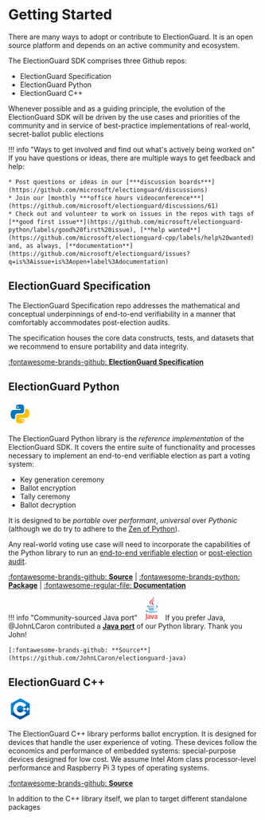# Getting Started

There are many ways to adopt or contribute to ElectionGuard. It is an open source platform and depends on an active community and ecosystem.

The ElectionGuard SDK comprises three Github repos:

* ElectionGuard Specification
* ElectionGuard Python
* ElectionGuard C++

Whenever possible and as a guiding principle, the evolution of the ElectionGuard SDK will be driven by the use cases and priorities of the community and in service of best-practice implementations of real-world, secret-ballot public elections

!!! info "Ways to get involved and find out what's actively being worked on"
    If you have questions or ideas, there are multiple ways to get feedback and help:
    
    * Post questions or ideas in our [***discussion boards***](https://github.com/microsoft/electionguard/discussions) 
    * Join our [monthly ***office hours videoconference***](https://github.com/microsoft/electionguard/discussions/61)
    * Check out and volunteer to work on issues in the repos with tags of [**good first issue**](https://github.com/microsoft/electionguard-python/labels/good%20first%20issue), [**help wanted**](https://github.com/microsoft/electionguard-cpp/labels/help%20wanted) and, as always, [**documentation**](https://github.com/microsoft/electionguard/issues?q=is%3Aissue+is%3Aopen+label%3Adocumentation)


## ElectionGuard Specification

The ElectionGuard Specification repo addresses the mathematical and conceptual underpinnings of end-to-end verifiability in a manner that comfortably accommodates post-election audits.

The specification houses the core data constructs, tests, and datasets that we recommend to ensure portability and data integrity.

[:fontawesome-brands-github: **ElectionGuard Specification**](../../spec/0.95.0/1_Overview.md)
## ElectionGuard Python

![Python](../../images/python-language.png)

The ElectionGuard Python library is the *reference implementation* of the ElectionGuard SDK. It covers the entire suite of functionality and processes necessary to implement an end-to-end verifiable election as part a voting system: 

* Key generation ceremony
* Ballot encryption 
* Tally ceremony 
* Ballot decryption

It is designed to be *portable* over *performant*, *universal* over *Pythonic* (although we do try to adhere to the [Zen of Python](https://www.python.org/dev/peps/pep-0020/)).

Any real-world voting use case will need to incorporate the capabilities of the Python library to run an [end-to-end verifiable election](../concepts/Verifiable_Election.md) or [post-election audit](../Glossary/#post-election-audit).

[:fontawesome-brands-github: **Source**](https://github.com/microsoft/electionguard-python) | [:fontawesome-brands-python: **Package**](https://pypi.org/project/electionguard/) | [:fontawesome-regular-file: **Documentation**](https://microsoft.github.io/electionguard-python/)

!!! info "Community-sourced Java port"
    ![Java](../../images/java.png) If you prefer Java, @JohnLCaron contributed a [**Java port**](https://github.com/JohnLCaron/electionguard-java) of our Python library. Thank you John! 
    
    [:fontawesome-brands-github: **Source**](https://github.com/JohnLCaron/electionguard-java)
## ElectionGuard C++

![C++](../../images/c++-language.png)

The ElectionGuard C++ library performs ballot encryption. It is designed for devices that handle the user experience of voting. These devices follow the economics and performance of embedded systems: special-purpose devices designed for low cost. We assume Intel Atom class processor-level performance and Raspberry Pi 3 types of operating systems. 

[:fontawesome-brands-github: **Source**](https://github.com/microsoft/electionguard-cpp)

In addition to the C++ library itself, we plan to target different standalone packages
